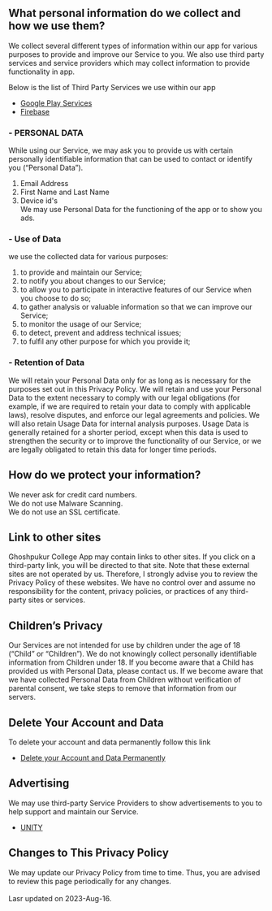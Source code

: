 ## What personal information do we collect and how we use them?
We collect several different types of information within our app for various purposes to provide and improve our Service to you. We also use third party services and service providers which may collect information to provide functionality in app.

Below is the list of Third Party Services we use within our app
- <a href="https://policies.google.com/privacy">Google Play Services</a>
- <a href="https://firebase.google.com/support/privacy">Firebase</a>

### - PERSONAL DATA
While using our Service, we may ask you to provide us with certain personally identifiable information that can be used to contact or identify you (“Personal Data”).
1. Email Address <br>
2. First Name and Last Name <br>
3. Device id's <br>
We may use Personal Data for the functioning of the app or to show you ads.

### - Use of Data
we use the collected data for various purposes:
1. to provide and maintain our Service; <br>
2. to notify you about changes to our Service; <br>
3. to allow you to participate in interactive features of our Service when you choose to do so; <br>
4. to gather analysis or valuable information so that we can improve our Service; <br>
5. to monitor the usage of our Service; <br>
6. to detect, prevent and address technical issues; <br>
78. to fulfil any other purpose for which you provide it; <br>

### - Retention of Data
We will retain your Personal Data only for as long as is necessary for the purposes set out in this Privacy Policy. We will retain and use your Personal Data to the extent necessary to comply with our legal obligations (for example, if we are required to retain your data to comply with applicable laws), resolve disputes, and enforce our legal agreements and policies.
We will also retain Usage Data for internal analysis purposes. Usage Data is generally retained for a shorter period, except when this data is used to strengthen the security or to improve the functionality of our Service, or we are legally obligated to retain this data for longer time periods.

## How do we protect your information?
We never ask for credit card numbers. <br>
We do not use Malware Scanning. <br>
We do not use an SSL certificate. <br>

## Link to other sites
Ghoshpukur College App may contain links to other sites. If you click on a third-party link, you will be directed to that site. Note that these external sites are not operated by us. Therefore, I strongly advise you to review the Privacy Policy of these websites. We have no control over and assume no responsibility for the content, privacy policies, or practices of any third-party sites or services.

## Children’s Privacy
Our Services are not intended for use by children under the age of 18 (“Child” or “Children”). We do not knowingly collect personally identifiable information from Children under 18. If you become aware that a Child has provided us with Personal Data, please contact us. If we become aware that we have collected Personal Data from Children without verification of parental consent, we take steps to remove that information from our servers.

## Delete Your Account and Data
To delete your account and data permanently follow this link <br>
- <a href="https://docs.google.com/forms/d/e/1FAIpQLSeTVfOrmAAioJAhKZrb8nLS4vLnVhTGzNUiMuv_o5UDPCWyUA/viewform?usp=send_form">Delete your Account and Data Permanently</a>

## Advertising
We may use third-party Service Providers to show advertisements to you to help support and maintain our Service.<br>
- <a href="https://unity3d.com/legal/privacy-policy">UNITY</a>

## Changes to This Privacy Policy
We may update our Privacy Policy from time to time. Thus, you are advised to review this page periodically for any changes. 
<br><br>
Lasr updated on 2023-Aug-16.